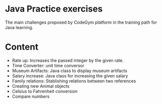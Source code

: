 # Java Practice exercises
The main challenges proposed by CodeGym platform in the training path for Java learning.

# Content

<ul>
  <li>Rate up: Increases the passed integer by the given rate.</li>
  <li>Time Converter: unit time conversor</li>
  <li>Museum Artifacts: Java class to display museum artifacts</li>
  <li>Salary increase: Java class for increasing the given salary</li>
  <li>Family relations: Stablishing relations between two references</li>
  <li>Creating new Animal objects</li>
  <li>Celsius to Fahrenheit conversion</li>
  <li>Compare numbers</li>
</ul>
